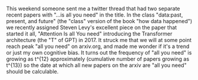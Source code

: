 This weekend someone sent me a twitter thread that had two separate recent papers with "...is all you need" in the title. In the class "data:past, present, and future" (the "class" version of the book "how data happened") we recently assigned Steven Levy's excellent piece on the paper that started it all, "Attention Is all You need" introducing the Transformer architecture (the "T" of GPT) in 2017. It struck me that we will at some point reach peak "all you need" on arxiv.org, and made me wonder if it's a trend or just my own cognitive bias. It turns out the frequency of "all you need" is growing as t^{12} approximately (cumulative number of papers growing as t^{13}) so the date at which all new papers on the arxiv are "all you need" should be calculable.
